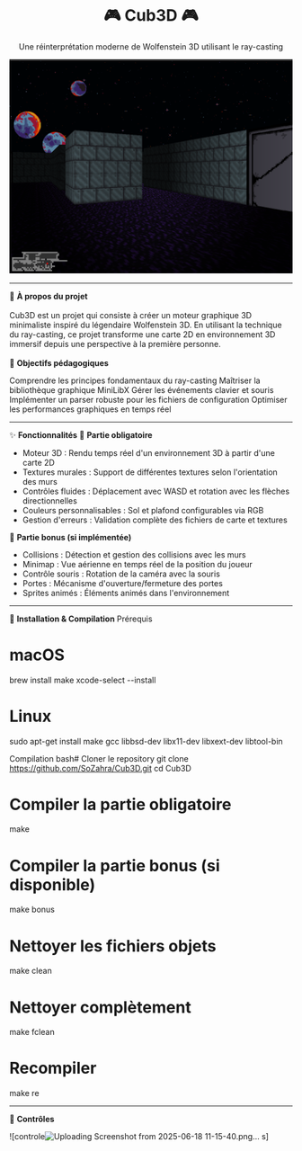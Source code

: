 <h1 align="center">
 🎮 Cub3D 🎮
</h1>

<p align="center">
Une réinterprétation moderne de Wolfenstein 3D utilisant le ray-casting
</p>

<p align="center">
  <img src="./assets/Screenshot from 2025-10-02 20-52-11.png" alt="Cub3D Demo" width="1000"/>
</p>


________________________________________________________________________________________________________________________________________
📖 **À propos du projet**<br></br>
Cub3D est un projet qui consiste à créer un moteur graphique 3D minimaliste inspiré du légendaire Wolfenstein 3D. En utilisant la technique du ray-casting, ce projet transforme une carte 2D en environnement 3D immersif depuis une perspective à la première personne.<br></br>
🎯 **Objectifs pédagogiques**

Comprendre les principes fondamentaux du ray-casting
Maîtriser la bibliothèque graphique MiniLibX
Gérer les événements clavier et souris
Implémenter un parser robuste pour les fichiers de configuration
Optimiser les performances graphiques en temps réel

________________________________________________________________________________________________________________________________________

✨ **Fonctionnalités**
🔧 **Partie obligatoire**

- Moteur 3D : Rendu temps réel d'un environnement 3D à partir d'une carte 2D
- Textures murales : Support de différentes textures selon l'orientation des murs
- Contrôles fluides : Déplacement avec WASD et rotation avec les flèches directionnelles
- Couleurs personnalisables : Sol et plafond configurables via RGB
- Gestion d'erreurs : Validation complète des fichiers de carte et textures

🌟 **Partie bonus (si implémentée)**

- Collisions : Détection et gestion des collisions avec les murs
- Minimap : Vue aérienne en temps réel de la position du joueur
- Contrôle souris : Rotation de la caméra avec la souris
- Portes : Mécanisme d'ouverture/fermeture des portes
- Sprites animés : Éléments animés dans l'environnement

________________________________________________________________________________________________________________________________________

🚀 **Installation & Compilation**
Prérequis
# macOS
brew install make
xcode-select --install

# Linux
sudo apt-get install make gcc libbsd-dev libx11-dev libxext-dev libtool-bin

Compilation
bash# Cloner le repository
git clone https://github.com/SoZahra/Cub3D.git
cd Cub3D

# Compiler la partie obligatoire
make

# Compiler la partie bonus (si disponible)
make bonus

# Nettoyer les fichiers objets
make clean

# Nettoyer complètement
make fclean

# Recompiler
make re

_______________________________________________________________________________________________________________________________________

🎹 **Contrôles**

![controle![Uploading Screenshot from 2025-06-18 11-15-40.png…]()
s]
